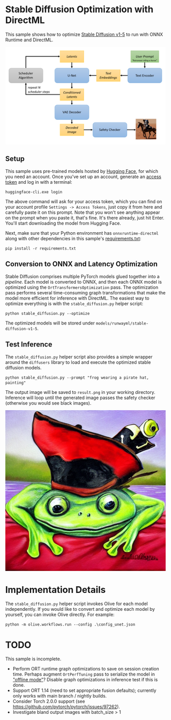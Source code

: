 # Stable Diffusion Optimization with DirectML

This sample shows how to optimize [Stable Diffusion v1-5](https://huggingface.co/runwayml/stable-diffusion-v1-5) to run with ONNX Runtime and DirectML.

![](readme/pipeline.png)

## Setup

This sample uses pre-trained models hosted by [Hugging Face](https://huggingface.co/), for which you need an account. Once you've set up an account, generate an [access token](https://huggingface.co/docs/hub/security-tokens) and log in with a terminal:

```
huggingface-cli.exe login
```

The above command will ask for your access token, which you can find on your account profile `Settings -> Access Tokens`, just copy it from here and carefully paste it on this prompt. Note that you won't see anything appear on the prompt when you paste it, that's fine. It's there already, just hit Enter. You'll start downloading the model from Hugging Face.

Next, make sure that your Python environment has `onnxruntime-directml` along with other dependencies in this sample's [requirements.txt](requirements.txt):

```
pip install -r requirements.txt
```

## Conversion to ONNX and Latency Optimization

Stable Diffusion comprises multiple PyTorch models glued together into a *pipeline*. Each model is converted to ONNX, and then each ONNX model is optimized using the `OrtTransformersOptimization` pass. The optimization pass performs several time-consuming graph transformations that make the model more efficient for inference with DirectML. The easiest way to optimize everything is with the `stable_diffusion.py` helper script:

```
python stable_diffusion.py --optimize
```

The optimized models will be stored under `models/runwayml/stable-diffusion-v1-5`.

## Test Inference

The `stable_diffusion.py` helper script also provides a simple wrapper around the `diffusers` library to load and execute the optimized stable diffusion models.

```
python stable_diffusion.py --prompt "frog wearing a pirate hat, painting"
```

The output image will be saved to `result.png` in your working directory. Inference will loop until the generated image passes the safety checker (otherwise you would see black images).

![example output](readme/example.png)

# Implementation Details

The `stable_diffusion.py` helper script invokes Olive for each model independently. If you would like to convert and optimize each model by yourself, you can invoke Olive directly. For example:

```
python -m olive.workflows.run --config .\config_unet.json
```

# TODO
This sample is incomplete.

- Perform ORT runtime graph optimizations to save on session creation time. Perhaps augment `OrtPerfTuning` pass to serialize the model in ["offline mode"](https://onnxruntime.ai/docs/performance/model-optimizations/graph-optimizations.html#onlineoffline-mode)? Disable graph optimizations in inference test if this is done.
- Support ORT 1.14 (need to set appropriate fusion defaults); currently only works with main branch / nightly builds.
- Consider Torch 2.0.0 support (see https://github.com/pytorch/pytorch/issues/97262).
- Investigate bland output images with batch_size > 1